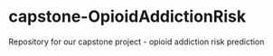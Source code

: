 # capstone-OpioidAddictionRisk
Repository for our capstone project - opioid addiction risk prediction
